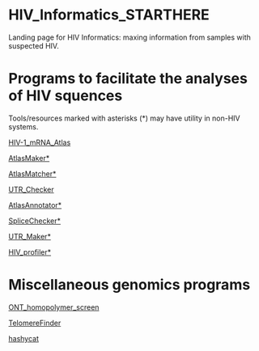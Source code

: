 # HIV_Informatics_STARTHERE
Landing page for HIV Informatics: maxing information from samples with suspected HIV.

# Programs to facilitate the analyses of HIV squences

Tools/resources marked with asterisks (*) may have utility in non-HIV systems.

[HIV-1_mRNA_Atlas](https://github.com/GenerGener/HIV-1_mRNA_Atlas)

[AtlasMaker*](https://github.com/GenerGener/AtlasMaker)

[AtlasMatcher*](https://github.com/GenerGener/AtlasMatcher)

[UTR_Checker](https://github.com/GenerGener/UTR_Checker)

[AtlasAnnotator*](https://github.com/GenerGener/AtlasAnnotator)

[SpliceChecker*](https://github.com/GenerGener/SpliceChecker)

[UTR_Maker*](https://github.com/GenerGener/UTR_Maker)

[HIV_profiler*](https://github.com/GenerGener/HIV_profiler)

# Miscellaneous genomics programs
[ONT_homopolymer_screen](https://github.com/GenerGener/ONT_homopolymer_screen)

[TelomereFinder](https://github.com/GenerGener/TelomereFinder)

[hashycat](https://github.com/GenerGener/hashycat)
